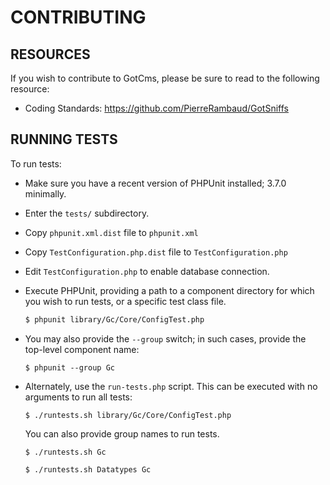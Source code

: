 # CONTRIBUTING

## RESOURCES

If you wish to contribute to GotCms, please be sure to
read to the following resource:

 -  Coding Standards:
    https://github.com/PierreRambaud/GotSniffs


## RUNNING TESTS

To run tests:

- Make sure you have a recent version of PHPUnit installed; 3.7.0
  minimally.
- Enter the `tests/` subdirectory.
- Copy `phpunit.xml.dist` file to `phpunit.xml`
- Copy `TestConfiguration.php.dist` file to `TestConfiguration.php`
- Edit `TestConfiguration.php` to enable database connection.

- Execute PHPUnit, providing a path to a component directory for which
  you wish to run tests, or a specific test class file.

  ```sh
  $ phpunit library/Gc/Core/ConfigTest.php
  ```

- You may also provide the `--group` switch; in such cases, provide the
  top-level component name:

  ```
  $ phpunit --group Gc
  ```

- Alternately, use the `run-tests.php` script. This can be executed with no
  arguments to run all tests:

  ```
  $ ./runtests.sh library/Gc/Core/ConfigTest.php
  ```

  You can also provide group names to run tests.

  ```
  $ ./runtests.sh Gc
  ```

  ```
  $ ./runtests.sh Datatypes Gc
  ```

